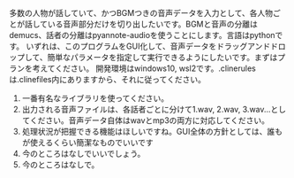 多数の人物が話していて、かつBGMつきの音声データを入力として、各人物ごとが話している音声部分だけを切り出したいです。BGMと音声の分離はdemucs、話者の分離はpyannote-audioを使うことにします。言語はpythonです。
いずれは、このプログラムをGUI化して、音声データをドラッグアンドドロップして、簡単なパラメータを指定して実行できるようにしたいです。まずはプランを考えてください。
開発環境はwindows10, wsl2です。.clinerulesは.clinefiles内にありますから、それに従ってください。

1. 一番有名なライブラリを使ってください。
2. 出力される音声ファイルは、各話者ごとに分けて1.wav, 2.wav, 3.wav...としてください。音声データ自体はwavとmp3の両方に対応してください。
3. 処理状況が把握できる機能はほしいですね。GUI全体の方針としては、誰もが使えるくらい簡潔なものでいいです
4. 今のところはなしでいいでしょう。
5. 今のところはなしで。